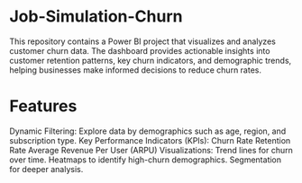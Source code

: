 # Job-Simulation-Churn
This repository contains a Power BI project that visualizes and analyzes customer churn data. The dashboard provides actionable insights into customer retention patterns, key churn indicators, and demographic trends, helping businesses make informed decisions to reduce churn rates.
# Features
Dynamic Filtering: Explore data by demographics such as age, region, and subscription type.
Key Performance Indicators (KPIs):
Churn Rate
Retention Rate
Average Revenue Per User (ARPU)
Visualizations:
Trend lines for churn over time.
Heatmaps to identify high-churn demographics.
Segmentation for deeper analysis.
